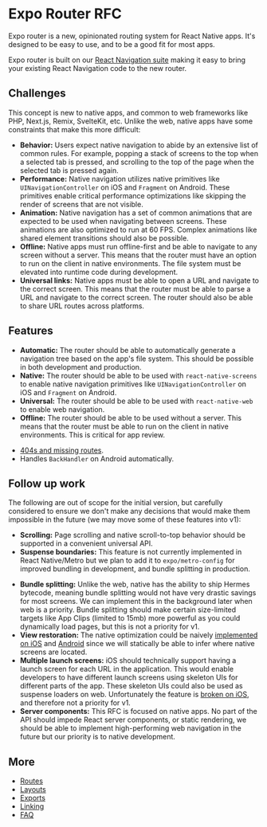 # Expo Router RFC

Expo router is a new, opinionated routing system for React Native apps. It's designed to be easy to use, and to be a good fit for most apps.

Expo router is built on our [React Navigation suite](https://reactnavigation.org/) making it easy to bring your existing React Navigation code to the new router.

## Challenges

This concept is new to native apps, and common to web frameworks like PHP, Next.js, Remix, SvelteKit, etc.
Unlike the web, native apps have some constraints that make this more difficult:

- **Behavior:** Users expect native navigation to abide by an extensive list of common rules. For example, popping a stack of screens to the top when a selected tab is pressed, and scrolling to the top of the page when the selected tab is pressed again.
- **Performance:** Native navigation utilizes native primitives like `UINavigationController` on iOS and `Fragment` on Android. These primitives enable critical performance optimizations like skipping the render of screens that are not visible.
- **Animation:** Native navigation has a set of common animations that are expected to be used when navigating between screens. These animations are also optimized to run at 60 FPS. Complex animations like shared element transitions should also be possible.
- **Offline:** Native apps must run offline-first and be able to navigate to any screen without a server. This means that the router must have an option to run on the client in native environments. The file system must be elevated into runtime code during development.
- **Universal links:** Native apps must be able to open a URL and navigate to the correct screen. This means that the router must be able to parse a URL and navigate to the correct screen. The router should also be able to share URL routes across platforms.

## Features

- **Automatic:** The router should be able to automatically generate a navigation tree based on the app's file system. This should be possible in both development and production.
- **Native:** The router should be able to be used with `react-native-screens` to enable native navigation primitives like `UINavigationController` on iOS and `Fragment` on Android.
- **Universal:** The router should be able to be used with `react-native-web` to enable web navigation.
- **Offline:** The router should be able to be used without a server. This means that the router must be able to run on the client in native environments. This is critical for app review.
<!-- - **Universal links:** The router should be able to automatically parse incoming URLs and navigate to the correct page. This router should also be able to share URLs across platforms, enabling **perfect hand-off** between platforms. This means App Clips, Universal Links, and Deep Links should all work out of the box. -->
- [404s and missing routes](unmatched.md).
- Handles `BackHandler` on Android automatically.

## Follow up work

The following are out of scope for the initial version, but carefully considered to ensure we don't make any decisions that would make them impossible in the future (we may move some of these features into v1):

- **Scrolling:** Page scrolling and native scroll-to-top behavior should be supported in a convenient universal API.
- **Suspense boundaries:** This feature is not currently implemented in React Native/Metro but we plan to add it to `expo/metro-config` for improved bundling in development, and bundle splitting in production.
<!-- - **Data fetching:** When pre-rendering your website, you should have the option to fetch data and use it to populate the component before rendering. React Native does not have HTML or CSS so pre-rendering is a no-op. We should be able to implement a data policy in the future when we work on refined web support. -->
- **Bundle splitting:** Unlike the web, native has the ability to ship Hermes bytecode, meaning bundle splitting would not have very drastic savings for most screens. We can implement this in the background later when web is a priority. Bundle splitting should make certain size-limited targets like App Clips (limited to 15mb) more powerful as you could dynamically load pages, but this is not a priority for v1.
- **View restoration:** The native optimization could be naively [implemented on iOS](https://developer.apple.com/documentation/uikit/view_controllers/preserving_your_app_s_ui_across_launches) and [Android](https://developer.android.com/topic/libraries/architecture/saving-states) since we will statically be able to infer where native screens are located.
- **Multiple launch screens:** iOS should technically support having a launch screen for each URL in the application. This would enable developers to have different launch screens using skeleton UIs for different parts of the app. These skeleton UIs could also be used as suspense loaders on web. Unfortunately the feature is [broken on iOS](https://twitter.com/Baconbrix/status/1537166150458654725?s=20&t=7nfvBimR99BtDOAmhmXAzw), and therefore not a priority for v1.
- **Server components:** This RFC is focused on native apps. No part of the API should impede React server components, or static rendering, we should be able to implement high-performing web navigation in the future but our priority is to native development.

## More

- [Routes](routes.md)
- [Layouts](layouts.md)
- [Exports](exports.md)
- [Linking](linking.md)
- [FAQ](faq.md)
